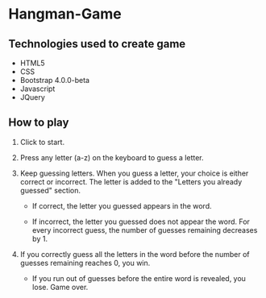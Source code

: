 # Hangman-Game

## Technologies used to create game
* HTML5
* CSS
* Bootstrap 4.0.0-beta
* Javascript
* JQuery

## How to play

1. Click to start.
	
2. Press any letter (a-z) on the keyboard to guess a letter.

3. Keep guessing letters. When you guess a letter, your choice is either correct or incorrect. The letter is added to the "Letters you already guessed" section.

	* If correct, the letter you guessed appears in the word.

	* If incorrect, the letter you guessed does not appear the word. For every incorrect guess, the number of guesses remaining decreases by 1.

4. If you correctly guess all the letters in the word before the number of guesses remaining reaches 0, you win. </li>
	* If you run out of guesses before the entire word is revealed, you lose. Game over.


